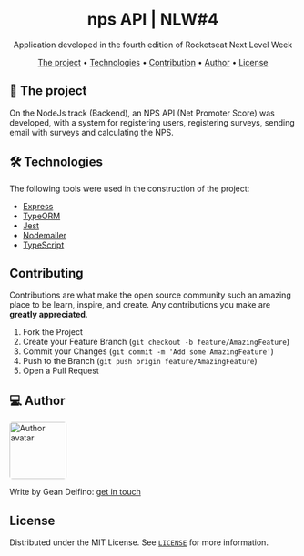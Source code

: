 <h1 align="center">
    nps API | NLW#4
</h1>

<p align="center"> Application developed in the fourth edition of Rocketseat Next Level Week </p>

<p align="center">
 <a href="#the-project">The project</a> •
 <a href="#technologies">Technologies</a> •
 <a href="#contribution">Contribution</a> •
 <a href="#author">Author</a> •
 <a href="#license">License</a>
</p>

## 🎯 The project

On the NodeJs track (Backend), an NPS API (Net Promoter Score) was developed, with a system for registering users, registering surveys, sending email with surveys and calculating the NPS.

## 🛠 Technologies

The following tools were used in the construction of the project:

- [Express](https://expressjs.com)
- [TypeORM](https://typeorm.io)
- [Jest](https://jestjs.io)
- [Nodemailer](https://nodemailer.com)
- [TypeScript](https://typescriptlang.org)

## Contributing

Contributions are what make the open source community such an amazing place to be learn, inspire, and create. Any contributions you make are **greatly appreciated**.

1. Fork the Project
2. Create your Feature Branch (`git checkout -b feature/AmazingFeature`)
3. Commit your Changes (`git commit -m 'Add some AmazingFeature'`)
4. Push to the Branch (`git push origin feature/AmazingFeature`)
5. Open a Pull Request


## 💻 Author

<img style="border-radius: 5px;" src="https://avatars.githubusercontent.com/u/61254443?s=460&u=b6c4fb3acdcffbca3637ce72be4ff03eb91af5dd&v=4" width="100px;" alt="Author avatar"/>

Write by Gean Delfino:
[get in touch](https://github.com/GeDelfino#-get-in-touch)

## License

Distributed under the MIT License. See [`LICENSE`](/LICENSE) for more information.
